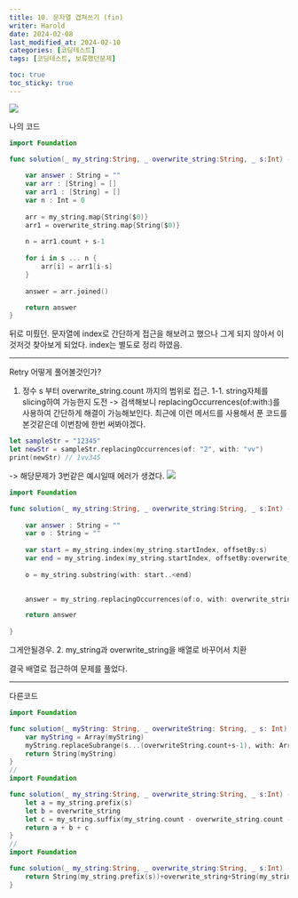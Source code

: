 ```yaml
---
title: 10. 문자열 겹쳐쓰기 (fin)
writer: Harold
date: 2024-02-08
last_modified_at: 2024-02-10
categories: [코딩테스트]
tags: [코딩테스트, 보류했던문제]

toc: true
toc_sticky: true
---
```

![](https://velog.velcdn.com/images/haroldfromk/post/c3e6c210-a02b-46cd-9170-3575a8e6d263/image.png)

나의 코드
```swift
import Foundation

func solution(_ my_string:String, _ overwrite_string:String, _ s:Int) -> String {
    
    var answer : String = ""
    var arr : [String] = []
    var arr1 : [String] = []
    var n : Int = 0
    
    arr = my_string.map{String($0)}
    arr1 = overwrite_string.map{String($0)}
    
    n = arr1.count + s-1
    
    for i in s ... n {
        arr[i] = arr1[i-s]
    }
    
    answer = arr.joined()

    return answer
}
```

뒤로 미뤘던.
문자열에 index로 간단하게 접근을 해보려고 했으나 그게 되지 않아서 이것저것 찾아보게 되었다.
index는 별도로 정리 하였음.

---
Retry
어떻게 풀어볼것인가?
1. 정수 s 부터 overwrite_string.count 까지의 범위로 접근.
1-1. string자체를 slicing하여 가능한지 도전
-> 검색해보니 replacingOccurrences(of:with:)를 사용하여 간단하게 해결이 가능해보인다. 최근에 이런 메서드를 사용해서 푼 코드를 본것같은데 이번참에 한번 써봐야겠다.
```swift
let sampleStr = "12345"
let newStr = sampleStr.replacingOccurrences(of: "2", with: "vv")
print(newStr) // 1vv345
```
-> 해당문제가 3번같은 예시일때 에러가 생겼다.
![](https://velog.velcdn.com/images/haroldfromk/post/336a26be-032f-457e-8380-8dcf49e8b4c0/image.png)
```swift
import Foundation

func solution(_ my_string:String, _ overwrite_string:String, _ s:Int) -> String {
    
    var answer : String = ""
    var o : String = ""
    
    var start = my_string.index(my_string.startIndex, offsetBy:s) 
    var end = my_string.index(my_string.startIndex, offsetBy:overwrite_string.count+s) 
    
    o = my_string.substring(with: start..<end)
    

    answer = my_string.replacingOccurrences(of:o, with: overwrite_string)

    return answer
    
}
```

그게안될경우.
2. my_string과 overwrite_string을 배열로 바꾸어서 치환

결국 배열로 접근하여 문제를 풀었다.

---

다른코드
```swift
import Foundation

func solution(_ myString: String, _ overwriteString: String, _ s: Int) -> String {
    var myString = Array(myString)
    myString.replaceSubrange(s...(overwriteString.count+s-1), with: Array(overwriteString))
    return String(myString)
}
//
import Foundation

func solution(_ my_string:String, _ overwrite_string:String, _ s:Int) -> String {
    let a = my_string.prefix(s)
    let b = overwrite_string
    let c = my_string.suffix(my_string.count - overwrite_string.count - s)
    return a + b + c
}
//
import Foundation

func solution(_ my_string:String, _ overwrite_string:String, _ s:Int) -> String {
    return String(my_string.prefix(s))+overwrite_string+String(my_string.suffix(my_string.count-overwrite_string.count-s))
}
```